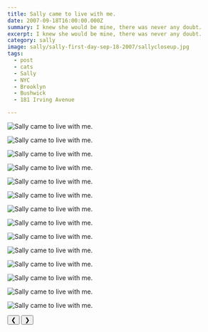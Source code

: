 ```yaml
---
title: Sally came to live with me.
date: 2007-09-18T16:00:00.000Z
summary: I knew she would be mine, there was never any doubt.
excerpt: I knew she would be mine, there was never any doubt.
category: sally
image: sally/sally-first-day-sep-18-2007/sallycloseup.jpg
tags:
  - post 
  - cats 
  - Sally
  - NYC
  - Brooklyn
  - Bushwick
  - 181 Irving Avenue

---
```


<div id="viewport">

![Sally came to live with me.](/static/img/sally/sally-first-day-sep-18-2007/sallycloseup.jpg "Sally came to live with me.")

![Sally came to live with me.](/static/img/sally/sally-first-day-sep-18-2007/sallylicks.jpg "Sally came to live with me.")

![Sally came to live with me.](/static/img/sally/sally-first-day-sep-18-2007/sallylicks2.jpg "Sally came to live with me.")

![Sally came to live with me.](/static/img/sally/sally-first-day-sep-18-2007/sallylicks3.jpg "Sally came to live with me.")

![Sally came to live with me.](/static/img/sally/sally-first-day-sep-18-2007/sallylicks4.jpg "Sally came to live with me.")

![Sally came to live with me.](/static/img/sally/sally-first-day-sep-18-2007/sallymadcute.jpg "Sally came to live with me.")

![Sally came to live with me.](/static/img/sally/sally-first-day-sep-18-2007/sallyonbed.jpg "Sally came to live with me.")

![Sally came to live with me.](/static/img/sally/sally-first-day-sep-18-2007/sallysaysohyeah.jpg "Sally came to live with me.")

![Sally came to live with me.](/static/img/sally/sally-first-day-sep-18-2007/sallysleepy.jpg "Sally came to live with me.")

![Sally came to live with me.](/static/img/sally/sally-first-day-sep-18-2007/sallysneers.jpg "Sally came to live with me.")

![Sally came to live with me.](/static/img/sally/sally-first-day-sep-18-2007/sallysnubsme.jpg "Sally came to live with me.")

![Sally came to live with me.](/static/img/sally/sally-first-day-sep-18-2007/sallysthecutest.jpg "Sally came to live with me.")

![Sally came to live with me.](/static/img/sally/sally-first-day-sep-18-2007/sallystretchy.jpg "Sally came to live with me.")

![Sally came to live with me.](/static/img/sally/sally-first-day-sep-18-2007/sallytongue.jpg "Sally came to live with me.")

</div>
<div class="flex row-reverse space-between">
  <div id="caption"></div>
  <div class="prevnext-container">
    <button id="buttonPrevious">&#10094;</button>
    <button id="buttonNext">&#10095;</button>
  </div>
</div>